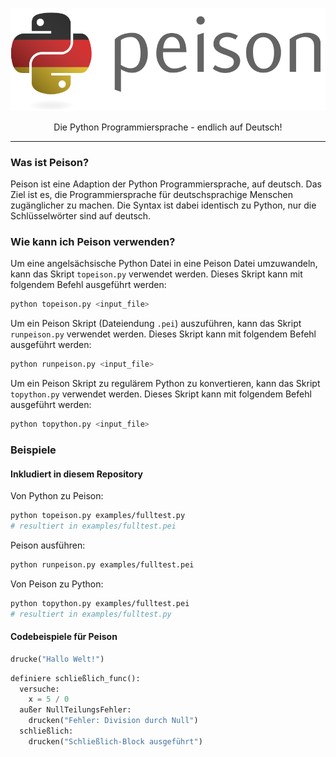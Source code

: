 <p align="center">
  <img src="docs/peison.svg" />
</p>

<p align="center">Die Python Programmiersprache - endlich auf Deutsch!</p>

---

### Was ist Peison?

Peison ist eine Adaption der Python Programmiersprache, auf deutsch. Das Ziel ist es, die Programmiersprache für deutschsprachige Menschen zugänglicher zu machen. Die Syntax ist dabei identisch zu Python, nur die Schlüsselwörter sind auf deutsch.

### Wie kann ich Peison verwenden?

Um eine angelsächsische Python Datei in eine Peison Datei umzuwandeln, kann das Skript `topeison.py` verwendet werden. Dieses Skript kann mit folgendem Befehl ausgeführt werden:

```bash
python topeison.py <input_file>
```

Um ein Peison Skript (Dateiendung `.pei`) auszuführen, kann das Skript `runpeison.py` verwendet werden. Dieses Skript kann mit folgendem Befehl ausgeführt werden:

```bash
python runpeison.py <input_file>
```

Um ein Peison Skript zu regulärem Python zu konvertieren, kann das Skript `topython.py` verwendet werden. Dieses Skript kann mit folgendem Befehl ausgeführt werden:

```bash
python topython.py <input_file>
```

### Beispiele

#### Inkludiert in diesem Repository

Von Python zu Peison:

```bash
python topeison.py examples/fulltest.py
# resultiert in examples/fulltest.pei
```

Peison ausführen:

```bash
python runpeison.py examples/fulltest.pei
```

Von Peison zu Python:

```bash
python topython.py examples/fulltest.pei
# resultiert in examples/fulltest.py
```

#### Codebeispiele für Peison

```python
drucke("Hallo Welt!")
```

```python
definiere schließlich_func():
  versuche:
    x = 5 / 0
  außer NullTeilungsFehler:
    drucken("Fehler: Division durch Null")
  schließlich:
    drucken("Schließlich-Block ausgeführt")
```
